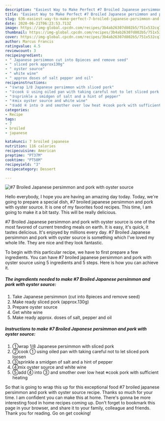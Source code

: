 ```yaml
---
description: "Easiest Way to Make Perfect #7 Broiled Japanese persimmon and pork with oyster source"
title: "Easiest Way to Make Perfect #7 Broiled Japanese persimmon and pork with oyster source"
slug: 636-easiest-way-to-make-perfect-7-broiled-japanese-persimmon-and-pork-with-oyster-source
date: 2020-06-21T06:23:53.713Z
image: https://img-global.cpcdn.com/recipes/3b4ab26307d802b5/751x532cq70/7-broiled-japanese-persimmon-and-pork-with-oyster-source-recipe-main-photo.jpg
thumbnail: https://img-global.cpcdn.com/recipes/3b4ab26307d802b5/751x532cq70/7-broiled-japanese-persimmon-and-pork-with-oyster-source-recipe-main-photo.jpg
cover: https://img-global.cpcdn.com/recipes/3b4ab26307d802b5/751x532cq70/7-broiled-japanese-persimmon-and-pork-with-oyster-source-recipe-main-photo.jpg
author: Marcus Francis
ratingvalue: 4.5
reviewcount: 3
recipeingredient:
- " Japanese persimmon cut into 8pieces and remove seed"
- " sliced pork approx130g"
- " oyster source"
- " white wine"
- " approx doses of salt pepper and oil"
recipeinstructions:
- "①wrap 1/8 Japanese persimmon with sliced pork"
- "②cook ① using oiled pan with taking careful not to let sliced pork loosen"
- "③sprinkle a smidgen of salt and a hint of pepper"
- "④mix oyster source and white wine"
- "⑤add ④ into ③ and smother over low heat ※cook pork with sufficient heating"
categories:
- Recipe
tags:
- 7
- broiled
- japanese

katakunci: 7 broiled japanese 
nutrition: 116 calories
recipecuisine: American
preptime: "PT37M"
cooktime: "PT58M"
recipeyield: "3"
recipecategory: Dessert

---
```



![#7 Broiled Japanese persimmon and pork with oyster source](https://img-global.cpcdn.com/recipes/3b4ab26307d802b5/751x532cq70/7-broiled-japanese-persimmon-and-pork-with-oyster-source-recipe-main-photo.jpg)

Hello everybody, I hope you are having an amazing day today. Today, we're going to prepare a special dish, #7 broiled japanese persimmon and pork with oyster source. It is one of my favorites food recipes. This time, I am going to make it a bit tasty. This will be really delicious.



#7 Broiled Japanese persimmon and pork with oyster source is one of the most favored of current trending meals on earth. It is easy, it's quick, it tastes delicious. It's enjoyed by millions every day. #7 Broiled Japanese persimmon and pork with oyster source is something which I've loved my whole life. They are nice and they look fantastic.


To begin with this particular recipe, we have to first prepare a few ingredients. You can have #7 broiled japanese persimmon and pork with oyster source using 5 ingredients and 5 steps. Here is how you can achieve it.

<!--inarticleads1-->

##### The ingredients needed to make #7 Broiled Japanese persimmon and pork with oyster source:

1. Take  Japanese persimmon (cut into 8pieces and remove seed)
1. Make ready  sliced pork (approx.130g)
1. Prepare  oyster source
1. Get  white wine
1. Make ready  approx. doses of salt, pepper and oil




<!--inarticleads2-->

##### Instructions to make #7 Broiled Japanese persimmon and pork with oyster source:

1. ①wrap 1/8 Japanese persimmon with sliced pork
1. ②cook ① using oiled pan with taking careful not to let sliced pork loosen
1. ③sprinkle a smidgen of salt and a hint of pepper
1. ④mix oyster source and white wine
1. ⑤add ④ into ③ and smother over low heat ※cook pork with sufficient heating




So that is going to wrap this up for this exceptional food #7 broiled japanese persimmon and pork with oyster source recipe. Thanks so much for your time. I am confident you can make this at home. There's gonna be more interesting food in home recipes coming up. Don't forget to bookmark this page in your browser, and share it to your family, colleague and friends. Thank you for reading. Go on get cooking!
